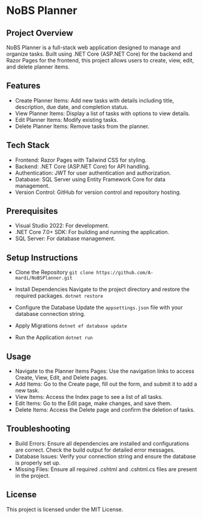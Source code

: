 # NoBS Planner
## Project Overview
NoBS Planner is a full-stack web application designed to manage and organize tasks. Built using .NET Core (ASP.NET Core) for the backend and Razor Pages for the frontend, this project allows users to create, view, edit, and delete planner items.

## Features
- Create Planner Items: Add new tasks with details including title, description, due date, and completion status.
- View Planner Items: Display a list of tasks with options to view details.
- Edit Planner Items: Modify existing tasks.
- Delete Planner Items: Remove tasks from the planner.
## Tech Stack
- Frontend: Razor Pages with Tailwind CSS for styling.
- Backend: .NET Core (ASP.NET Core) for API handling.
- Authentication: JWT for user authentication and authorization.
- Database: SQL Server using Entity Framework Core for data management.
- Version Control: GitHub for version control and repository hosting.
## Prerequisites
- Visual Studio 2022: For development.
- .NET Core 7.0+ SDK: For building and running the application.
- SQL Server: For database management.
## Setup Instructions
- Clone the Repository 
`git clone https://github.com/A-mardi/NoBSPlanner.git`

- Install Dependencies Navigate to the project directory and restore the required packages.
`dotnet restore`

- Configure the Database Update the `appsettings.json` file with your database connection string.
  
- Apply Migrations
`dotnet ef database update`

- Run the Application
`dotnet run`

## Usage
- Navigate to the Planner Items Pages: Use the navigation links to access Create, View, Edit, and Delete pages.
- Add Items: Go to the Create page, fill out the form, and submit it to add a new task.
- View Items: Access the Index page to see a list of all tasks.
- Edit Items: Go to the Edit page, make changes, and save them.
- Delete Items: Access the Delete page and confirm the deletion of tasks.
<!--
## Deployment
Azure App Service
Publish to Azure: Right-click the project in Visual Studio, select Publish, and choose Azure.
Configure: Follow the prompts to set up an Azure App Service.
Deploy: Click Publish to deploy the application to Azure.
## Testing
- Add Functionality: Test adding tasks by navigating to the Create page, entering data, and submitting the form.
- Delete Functionality: Test deleting tasks by navigating to the Delete page and confirming the deletion. ] -->
  
## Troubleshooting
- Build Errors: Ensure all dependencies are installed and configurations are correct. Check the build output for detailed error messages.
- Database Issues: Verify your connection string and ensure the database is properly set up.
- Missing Files: Ensure all required .cshtml and .cshtml.cs files are present in the project.
## License
This project is licensed under the MIT License.
